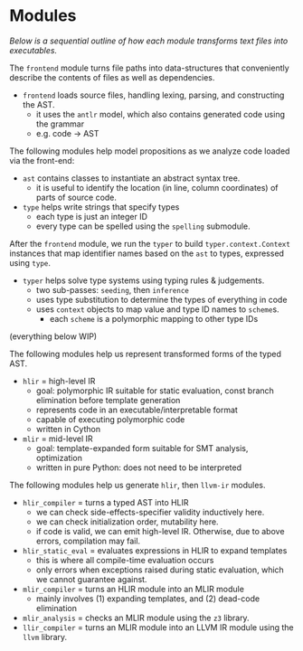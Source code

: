 # Modules

_Below is a sequential outline of how each module transforms text files into executables._

The `frontend` module turns file paths into data-structures that conveniently describe the contents of files
as well as dependencies.

- `frontend` loads source files, handling lexing, parsing, and constructing the AST.
    - it uses the `antlr` model, which also contains generated code using the grammar
    - e.g. code -> AST

The following modules help model propositions as we analyze code loaded via the front-end:

- `ast` contains classes to instantiate an abstract syntax tree.
    - it is useful to identify the location (in line, column coordinates) of parts of source code.
- `type` helps write strings that specify types
    - each type is just an integer ID
    - every type can be spelled using the `spelling` submodule.

After the `frontend` module, we run the `typer` to build `typer.context.Context` instances that
map identifier names based on the `ast` to types, expressed using `type`.

- `typer` helps solve type systems using typing rules & judgements.
    - two sub-passes: `seeding`, then `inference`
    - uses type substitution to determine the types of everything in code
    - uses `context` objects to map value and type ID names to `scheme`s.
        - each `scheme` is a polymorphic mapping to other type IDs

(everything below WIP)

The following modules help us represent transformed forms of the typed AST.

- `hlir` = high-level IR
    - goal: polymorphic IR suitable for static evaluation, const branch elimination before template generation
    - represents code in an executable/interpretable format
    - capable of executing polymorphic code
    - written in Cython
- `mlir` = mid-level IR
    - goal: template-expanded form suitable for SMT analysis, optimization
    - written in pure Python: does not need to be interpreted
    
The following modules help us generate `hlir`, then `llvm-ir` modules.
- `hlir_compiler` = turns a typed AST into HLIR
    - we can check side-effects-specifier validity inductively here.
    - we can check initialization order, mutability here.
    - if code is valid, we can emit high-level IR. Otherwise, due to above errors, compilation may fail.
- `hlir_static_eval` = evaluates expressions in HLIR to expand templates
    - this is where all compile-time evaluation occurs
    - only errors when exceptions raised during static evaluation, which we cannot guarantee against.
- `mlir_compiler` = turns an HLIR module into an MLIR module
    - mainly involves (1) expanding templates, and (2) dead-code elimination
- `mlir_analysis` = checks an MLIR module using the `z3` library.
- `llir_compiler` = turns an MLIR module into an LLVM IR module using the `llvm` library.
